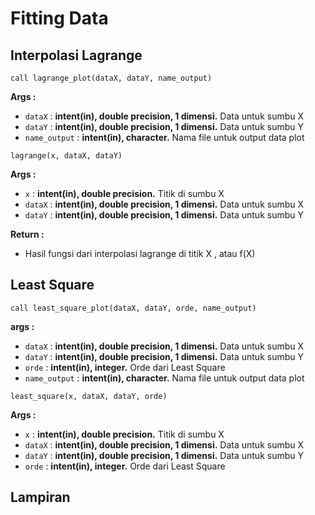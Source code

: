 # Fitting Data

## Interpolasi Lagrange
```
call lagrange_plot(dataX, dataY, name_output)
```
**Args :**
- ``dataX`` : **intent(in), double precision, 1 dimensi.** Data untuk sumbu X
- ``dataY`` : **intent(in), double precision, 1 dimensi.** Data untuk sumbu Y
- ``name_output`` : **intent(in), character.** Nama file untuk output data plot

```
lagrange(x, dataX, dataY)
```
**Args :**
- ``x`` : **intent(in), double precision.** Titik di sumbu X
- ``dataX`` : **intent(in), double precision, 1 dimensi.** Data untuk sumbu X
- ``dataY`` : **intent(in), double precision, 1 dimensi.** Data untuk sumbu Y

**Return :**
- Hasil fungsi dari interpolasi lagrange di titik X , atau f(X)

## Least Square
```
call least_square_plot(dataX, dataY, orde, name_output)
```
**args :**
- ``dataX`` : **intent(in), double precision, 1 dimensi.** Data untuk sumbu X
- ``dataY`` : **intent(in), double precision, 1 dimensi.** Data untuk sumbu Y
- ``orde`` : **intent(in), integer.** Orde dari Least Square
- ``name_output`` : **intent(in), character.** Nama file untuk output data plot
```
least_square(x, dataX, dataY, orde)
```
**Args :**
- ``x`` : **intent(in), double precision.** Titik di sumbu X
- ``dataX`` : **intent(in), double precision, 1 dimensi.** Data untuk sumbu X
- ``dataY`` : **intent(in), double precision, 1 dimensi.** Data untuk sumbu Y
- ``orde`` : **intent(in), integer.** Orde dari Least Square

## Lampiran
